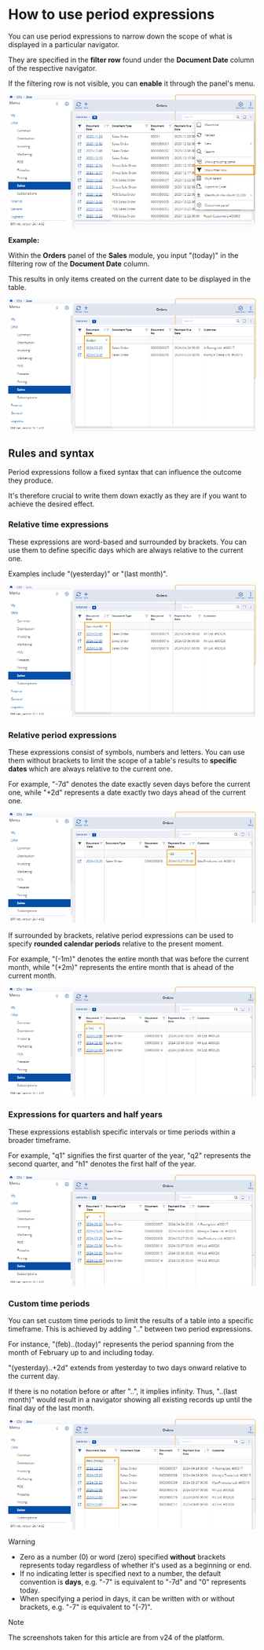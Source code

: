 # How to use period expressions 

You can use period expressions to narrow down the scope of what is displayed in a particular navigator.

They are specified in the **filter row** found under the **Document Date** column of the respective navigator.

If the filtering row is not visible, you can **enable** it through the panel's menu.

![picture](pictures/Filtering_expressions_row_25_03.png)

**Example:**

Within the **Orders** panel of the **Sales** module, you input "(today)" in the filtering row of the **Document Date** column.

This results in only items created on the current date to be displayed in the table.

![picture](pictures/Filtering_expressions_today_25_03.png)

## Rules and syntax

Period expressions follow a fixed syntax that can influence the outcome they produce.

It's therefore crucial to write them down exactly as they are if you want to achieve the desired effect. 

### Relative time expressions 

These expressions are word-based and surrounded by brackets. You can use them to define specific days which are always relative to the current one. 

Examples include "(yesterday)" or "(last month)". 

![picture](pictures/Filtering_expressions_last_month_25_03.png)

### Relative period expressions

These expressions consist of symbols, numbers and letters. You can use them without brackets to limit the scope of a table's results to **specific dates** which are always relative to the current one. 

For example, "-7d" denotes the date exactly seven days before the current one, while "+2d" represents a date exactly two days ahead of the current one.

![picture](pictures/Filtering_expressions_+2d_25_03.png)

If surrounded by brackets, relative period expressions can be used to specify **rounded calendar periods** relative to the present moment.

For example, "(-1m)" denotes the entire month that was before the current month, while "(+2m)" represents the entire month that is ahead of the current month. 

![picture](pictures/Filtering_expressions_-1m_25_03.png)

### Expressions for quarters and half years

These expressions establish specific intervals or time periods within a broader timeframe. 

For example, "q1" signifies the first quarter of the year, "q2" represents the second quarter, and "h1" denotes the first half of the year.

 ![picture](pictures/Filtering_expressions_q1_25_03.png)

### Custom time periods

You can set custom time periods to limit the results of a table into a specific timeframe. This is achieved by adding ".." between two period expressions.

For instance, "(feb)..(today)" represents the period spanning from the month of February up to and including today.

"(yesterday)..+2d" extends from yesterday to two days onward relative to the current day.

If there is no notation before or after "..", it implies infinity. Thus, "..(last month)" would result in a navigator showing all existing records up until the final day of the last month.

![picture](pictures/Filtering_expressions_custom_25_03.png)

> [!WARNING]
> - Zero as a number (0) or word (zero) specified **without** brackets represents today regardless of whether it's used as a beginning or end.
> - If no indicating letter is specified next to a number, the default convention is **days**, e.g. "-7" is equivalent to "-7d" and "0" represents today.
> - When specifying a period in days, it can be written with or without brackets, e.g. "-7" is equivalent to "(-7)".

> [!NOTE]
> 
> The screenshots taken for this article are from v24 of the platform.
